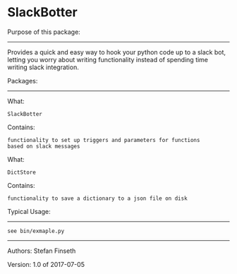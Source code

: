 SlackBotter
===========
Purpose of this package:
************************
Provides a quick and easy way to hook your
python code up to a slack bot, letting you
worry about writing functionality instead of
spending time writing slack integration.

Packages:
*********
What:

    SlackBotter

Contains:

    functionality to set up triggers and parameters for functions
    based on slack messages

What:

    DictStore

Contains:

    functionality to save a dictionary to a json file on disk

Typical Usage:
**************
    see bin/exmaple.py
***
Authors: Stefan Finseth

Version: 1.0 of 2017-07-05
